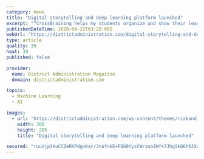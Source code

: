 ```yaml
---
category: news
title: "Digital storytelling and deep learning platform launched"
excerpt: "“CrossBraining helps my students organize and show their learning progress from beginning to end, while also providing me time-saving classroom and project management capabilities,” said Matt B. Hawkins, educator, Gull Lake Middle School. “The platform also engages my students in a way that motivates them with deep, versatile learning."
publishedDateTime: 2020-04-22T03:28:00Z
webUrl: "https://districtadministration.com/digital-storytelling-and-deep-learning-platform-launched/"
type: article
quality: 39
heat: 39
published: false

provider:
  name: District Administration Magazine
  domain: districtadministration.com

topics:
  - Machine Learning
  - AI

images:
  - url: "https://districtadministration.com/wp-content/themes/riskandinsurance/img/icons/icon-newsletter.png"
    width: 300
    height: 205
    title: "Digital storytelling and deep learning platform launched"

secured: "ruuVjp1HuCCZeRKPdgnKar/JnafnkE+FQG0YyzCWrzuoZHf+7JhgSkG6h6JXaVYhNWOLCtmUjGLOmAVJKarD2yiv1++egFwxM9Tvx0sVJp1P2aLbpL75OFAs9tGCjYCcKi/gbbK1+ue3gxD1YacK+vQ1GtghWAgrA5tUfE0PbeI21EPx54JLOLhR8QfUTJdO1HZSVhRiu8aShEYvk8snkfj/xFRdLJXYhyLp2DkuIe4ciGG+yDSABqPwh1cKj3/tkO+EIIkRMHw7nywWsILGXXVvwGebXGE1C1UDBvALgdoDxnK0HVbvaLRsbXiJhCEw;0l1ltUBk3TX7SiVGiu7QyQ=="
---
```


